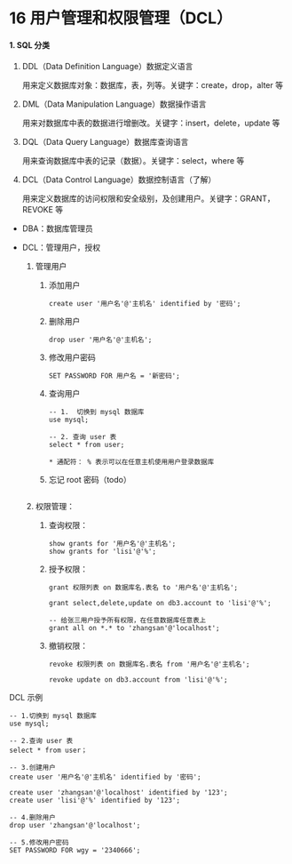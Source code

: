 # 16 用户管理和权限管理（DCL）

#### 1. SQL 分类

1. DDL（Data Definition Language）数据定义语言

   用来定义数据库对象：数据库，表，列等。关键字：create，drop，alter 等

2. DML（Data Manipulation Language）数据操作语言

   用来对数据库中表的数据进行增删改。关键字：insert，delete，update 等

3. DQL（Data Query Language）数据库查询语言

   用来查询数据库中表的记录（数据）。关键字：select，where 等

4. DCL（Data Control Language）数据控制语言（了解）

   用来定义数据库的访问权限和安全级别，及创建用户。关键字：GRANT，REVOKE 等





- DBA：数据库管理员

- DCL：管理用户，授权

  1. 管理用户
     1. 添加用户

        `create user '用户名'@'主机名' identified by '密码';`

     2. 删除用户

        `drop user '用户名'@'主机名';`

     3. 修改用户密码

        `SET PASSWORD FOR 用户名 = '新密码';`

     4. 查询用户

        ```
        -- 1.  切换到 mysql 数据库
        use mysql;
        
        -- 2. 查询 user 表
        select * from user;
        
        * 通配符： % 表示可以在任意主机使用用户登录数据库
        ```

        

     5.  忘记 root 密码（todo）

        ```
        
        ```

        

  2. 权限管理：

     1. 查询权限：

        ```
        show grants for '用户名'@'主机名';
        show grants for 'lisi'@'%';
        ```

        

     2. 授予权限：

        ```
        grant 权限列表 on 数据库名.表名 to '用户名'@'主机名';
        
        grant select,delete,update on db3.account to 'lisi'@'%';
        
        -- 给张三用户授予所有权限，在任意数据库任意表上
        grant all on *.* to 'zhangsan'@'localhost';
        ```

        

     3. 撤销权限：

        ```
        revoke 权限列表 on 数据库名.表名 from '用户名'@'主机名';
        
        revoke update on db3.account from 'lisi'@'%';
        ```

        



DCL 示例

```
-- 1.切换到 mysql 数据库
use mysql;

-- 2.查询 user 表
select * from user；

-- 3.创建用户
create user '用户名'@'主机名' identified by '密码';

create user 'zhangsan'@'localhost' identified by '123';
create user 'lisi'@'%' identified by '123';

-- 4.删除用户
drop user 'zhangsan'@'localhost';

-- 5.修改用户密码
SET PASSWORD FOR wgy = '2340666';
```

























